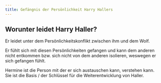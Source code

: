 ```yaml
---
title: Gefängnis der Persönlichkeit Harry Hallers
---
```


## Worunter leidet Harry Haller?

Er leidet unter dem Persönlichkeitskonflikt zwischen ihm und dem Wolf.

Er fühlt sich mit diesen Persönlichkeiten gefangen und kann dem anderen nicht
entkommen bzw. sich nicht von dem anderen isolieren, weswegen er sich gefangen
fühlt.

Hermine ist die Person mit der er sich austauschen kann, verstehen kann. Sie ist
die Basis / der Schlüssel für die Weiterentwicklung von Haller.
